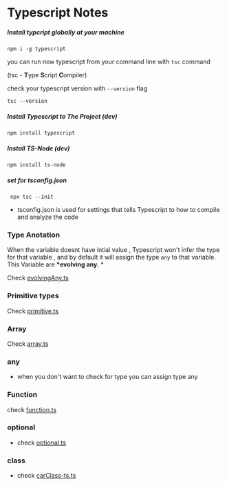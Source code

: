 # Typescript Notes

##### Install typcript globally at your machine

`npm i -g typescript`

you can run now typescript from your command line with `tsc` command

(tsc - **T**ype **S**cript **C**ompiler)

check your typescript version with `--version` flag

`tsc --version`

##### Install Typescript to The Project (dev)

`npm install typescript`

##### Install TS-Node (dev)

`npm install ts-node`

##### set for tsconfig.json

` npx tsc --init`

- tsconfig.json is used for settings that tells Typescript to how to compile and analyze the code

### Type Anotation

When the variable doesnt have intial value , Typescript won't infer the type for that variable , and by default it will assign the type `any` to that variable. This Variable are **\*evolving any.** \*

Check [evolvingAny.ts]()

### Primitive types

Check [primitive.ts]()

### Array

Check [array.ts](array.ts)

### any

- when you don't want to check for type you can assign type any

### Function

check [function.ts](function.ts)

### optional

- check [optional.ts](optional.ts)

### class

- check [carClass-ts.ts](carClass-ts.ts)
